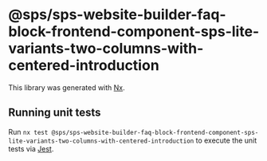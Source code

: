 # @sps/sps-website-builder-faq-block-frontend-component-sps-lite-variants-two-columns-with-centered-introduction

This library was generated with [Nx](https://nx.dev).

## Running unit tests

Run `nx test @sps/sps-website-builder-faq-block-frontend-component-sps-lite-variants-two-columns-with-centered-introduction` to execute the unit tests via [Jest](https://jestjs.io).
